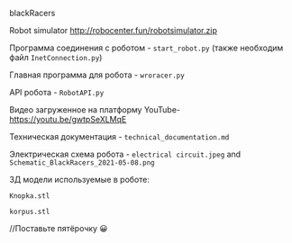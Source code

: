 blackRacers

Robot simulator http://robocenter.fun/robotsimulator.zip

Программа соединения с роботом - `start_robot.py` (также необходим файл `InetConnection.py`)

Главная программа для робота - `wroracer.py`

API робота - `RobotAPI.py`

Видео загруженное на платформу YouTube-https://youtu.be/gwtpSeXLMqE

Техническая документация - `technical_documentation.md`

Электрическая схема робота - `electrical circuit.jpeg` and `Schematic_BlackRacers_2021-05-08.png`

3Д модели используемые в роботе:

`Knopka.stl`

`korpus.stl`

//Поставьте пятёрочку 😀
